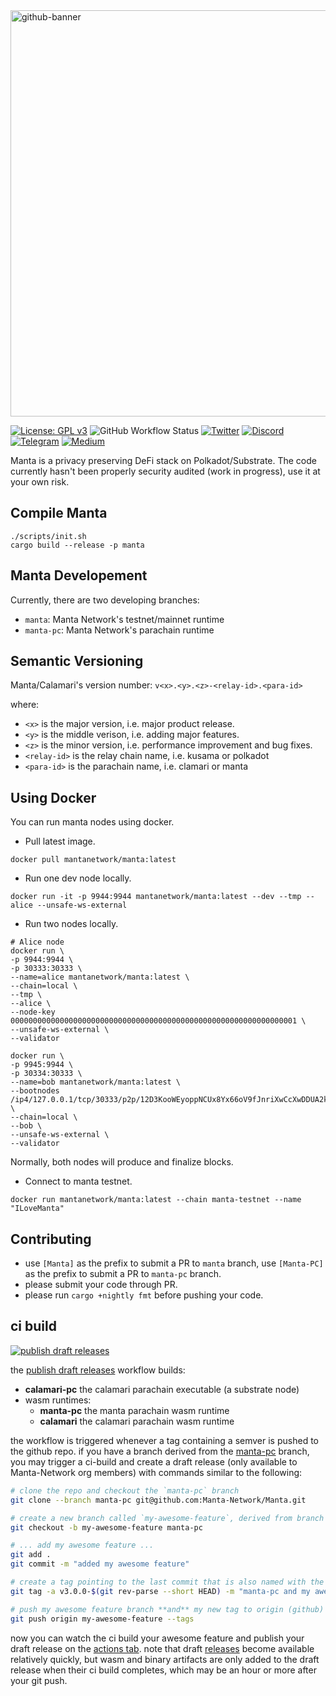 <a href="https://manta.network">
<img width="650" alt="github-banner" src="https://user-images.githubusercontent.com/720571/119246129-f6f39800-bb4c-11eb-8d9f-d68e9fe482e9.png">
</a>

[![License: GPL v3](https://img.shields.io/badge/License-GPLv3-blue.svg)](https://www.gnu.org/licenses/gpl-3.0)
![GitHub Workflow Status](https://img.shields.io/github/workflow/status/Manta-Network/Manta/Check%20Self?label=Github%20Actions&logo=Github%20Actions)
[![Twitter](https://img.shields.io/badge/-Twitter-5c5c5c?logo=Twitter)](https://twitter.com/mantanetwork)
[![Discord](https://img.shields.io/badge/Discord-gray?logo=discord)](https://discord.gg/n4QFj4n5vg)
[![Telegram](https://img.shields.io/badge/Telegram-gray?logo=telegram)](https://t.me/mantanetworkofficial)
[![Medium](https://img.shields.io/badge/Medium-gray?logo=medium)](https://mantanetwork.medium.com/)

Manta is a privacy preserving DeFi stack on Polkadot/Substrate. The code currently hasn't been properly security audited (work in progress), use it at your own risk. 

## Compile Manta
```
./scripts/init.sh
cargo build --release -p manta
```

## Manta Developement
Currently, there are two developing branches:
* `manta`: Manta Network's testnet/mainnet runtime
* `manta-pc`: Manta Network's parachain runtime

## Semantic Versioning
Manta/Calamari's version number:
`v<x>.<y>.<z>-<relay-id>.<para-id>`

where:

* `<x>` is the major version, i.e. major product release.
* `<y>` is the middle verison, i.e. adding major features.
* `<z>` is the minor version, i.e. performance improvement and bug fixes.
* `<relay-id>` is the relay chain name, i.e. kusama or polkadot
* `<para-id>` is the parachain name, i.e. clamari or manta

## Using Docker
You can run manta nodes using docker.

* Pull latest image.
```
docker pull mantanetwork/manta:latest
```

* Run one dev node locally.
```
docker run -it -p 9944:9944 mantanetwork/manta:latest --dev --tmp --alice --unsafe-ws-external
```

* Run two nodes locally.
```
# Alice node
docker run \
-p 9944:9944 \
-p 30333:30333 \
--name=alice mantanetwork/manta:latest \
--chain=local \
--tmp \
--alice \
--node-key 0000000000000000000000000000000000000000000000000000000000000001 \
--unsafe-ws-external \
--validator

docker run \
-p 9945:9944 \
-p 30334:30333 \
--name=bob mantanetwork/manta:latest \
--bootnodes /ip4/127.0.0.1/tcp/30333/p2p/12D3KooWEyoppNCUx8Yx66oV9fJnriXwCcXwDDUA2kj6vnc6iDEp \
--chain=local \
--bob \
--unsafe-ws-external \
--validator
```
Normally, both nodes will produce and finalize blocks.

* Connect to manta testnet.
```
docker run mantanetwork/manta:latest --chain manta-testnet --name "ILoveManta"
```

## Contributing
* use `[Manta]` as the prefix to submit a PR to `manta` branch, use `[Manta-PC]` as the prefix to submit a PR to `manta-pc` branch.
* please submit your code through PR.
* please run `cargo +nightly fmt` before pushing your code.

## ci build

[![publish draft releases](https://github.com/Manta-Network/Manta/actions/workflows/publish-draft-releases.yml/badge.svg?branch=manta-pc)](https://github.com/Manta-Network/Manta/actions/workflows/publish-draft-releases.yml)

the [publish draft releases](https://github.com/Manta-Network/Manta/blob/manta-pc/.github/workflows/publish-draft-releases.yml) workflow builds:

* **calamari-pc** the calamari parachain executable (a substrate node)
* wasm runtimes:
  * **manta-pc** the manta parachain wasm runtime
  * **calamari** the calamari parachain wasm runtime

the workflow is triggered whenever a tag containing a semver is pushed to the github repo. if you have a branch derived from the [manta-pc](https://github.com/Manta-Network/Manta/tree/manta-pc) branch, you may trigger a ci-build and create a draft release (only available to Manta-Network org members) with commands similar to the following:

```bash
# clone the repo and checkout the `manta-pc` branch
git clone --branch manta-pc git@github.com:Manta-Network/Manta.git

# create a new branch called `my-awesome-feature`, derived from branch `manta-pc` which contains the ci build workflow
git checkout -b my-awesome-feature manta-pc

# ... add my awesome feature ...
git add .
git commit -m "added my awesome feature"

# create a tag pointing to the last commit that is also named with the semver and latest commit sha `v3.0.0-<short-git-sha>` (eg: `v3.0.0-abcd123`)
git tag -a v3.0.0-$(git rev-parse --short HEAD) -m "manta-pc and my awesome feature"

# push my awesome feature branch **and** my new tag to origin (github)
git push origin my-awesome-feature --tags
```

now you can watch the ci build your awesome feature and publish your draft release on the [actions tab](https://github.com/Manta-Network/Manta/actions/workflows/publish-draft-releases.yml). note that draft [releases](https://github.com/Manta-Network/Manta/releases) become available relatively quickly, but wasm and binary artifacts are only added to the draft release when their ci build completes, which may be an hour or more after your git push.
